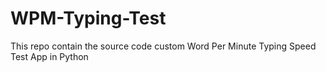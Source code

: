 # WPM-Typing-Test
This repo contain the source code custom Word Per Minute Typing Speed Test App in Python
